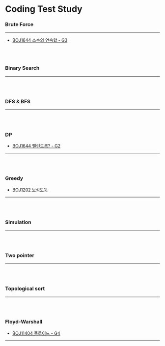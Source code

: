 # Coding Test Study

### Brute Force

***

* [BOJ1644 소수의 연속합 - G3](https://github.com/Jungmin-Seo0527/CodingTest/blob/main/solution/bruteForce/BOJ1644_%EC%86%8C%EC%88%98%EC%9D%98_%EC%97%B0%EC%86%8D%ED%95%A9.md)

<br><br>

### Binary Search

***

<br><br>

### DFS & BFS

***

<br><br>

### DP

* [BOJ1644 팰린드롬? - G2](https://github.com/Jungmin-Seo0527/CodingTest/blob/main/solution/dp/BOJ10942_팰린드롬.md)

***

<br><br>

### Greedy

* [BOJ1202 보석도둑](https://github.com/Jungmin-Seo0527/CodingTest/blob/main/solution/greedy/BOJ1202_보석도둑.md)

***

<br><br>

### Simulation

***

<br><br>

### Two pointer

***

<br><br>

### Topological sort

***

<br><br>

### Floyd-Warshall

* [BOJ11404 플로이드 - G4](https://github.com/Jungmin-Seo0527/CodingTest/blob/main/solution/floyd-warshall/BOJ11404_플로이드.md)

***
<br><br>

           
